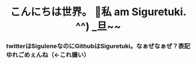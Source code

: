 <h1 align="center"> こんにちは世界。 👋私 am Siguretuki. ^^) _旦~~</h1>

<h3>twitterはSiguleneなのにGithubはSiguretuki。なぁぜなぁぜ？表記ゆれごめぇんね（<-これ嫌い）</h3>
<!--
**Siguretuki/Siguretuki** is a ✨ _special_ ✨ repository because its `README.md` (this file) appears on your GitHub profile.

Here are some ideas to get you started:

- 🔭 I’m currently working on ...
- 🌱 I’m currently learning ...
- 👯 I’m looking to collaborate on ...
- 🤔 I’m looking for help with ...
- 💬 Ask me about ...
- 📫 How to reach me: ...
- 😄 Pronouns: ...
- ⚡ Fun fact: ...
-->

